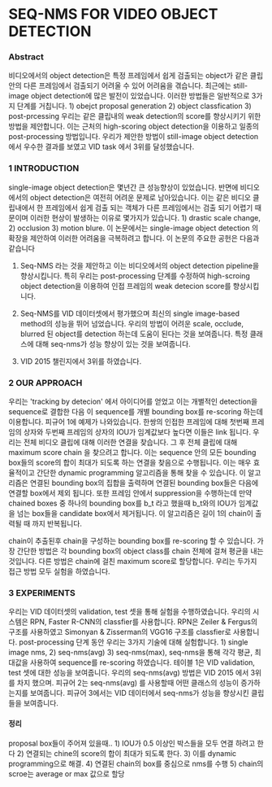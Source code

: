 # SEQ-NMS FOR VIDEO OBJECT DETECTION

### Abstract

비디오에서의 object detection은 특정 프레임에서 쉽게 검출되는 object가 같은 클립안의 다른 프레임에서 검출되기 어려울 수 있어 어려윰을 겪습니다. 최근에는 still-image object detection에 많은 발전이 있었습니다. 이러한 방법들은 일반적으로 3가지 단계를 거칩니다. 1) obejct proposal generation 2) object classfication 3) post-prcessing 우리는 같은 클립내의 weak detection의 score를 향상시키기 위한 방법을 제안합니다. 이는 근처의 high-scoring object detection을 이용하고 일종의 post-processing 방법입니다. 우리가 제안한 방법이 still-image object detection 에서 우수한 결과를 보였고 VID task 에서 3위를 달성했습니다.

### 1 INTRODUCTION

single-image object detection은 몇년간 큰 성능향상이 있었습니다. 반면에 비디오에서의 object detection은 여전히 어려운 문제로 남아있습니다. 이는 같은 비디오 클립내에서 한 프레임에서 쉽게 검출 되는 객체가 다른 프레임에서는 검출 되기 어렵기 때문이며 이러한 현상이 발생하는 이유로 몇가지가 있습니다. 1) drastic scale change, 2) occlusion 3) motion blure. 이 논문에서는 single-image object detection 의 확장을 제안하여 이러한 어려움을 극복하려고 합니다. 이 논문의 주요한 공헌은 다음과 같습니다

1. Seq-NMS 라는 것을 제안하고 이는 비디오에서의 object detection pipeline을 향상시킵니다. 특히 우리는 post-processing 단계를 수정하여 high-scroing object detection을 이용하여 인접 프레임의 weak detecion score를 향상시킵니다.

2. Seq-NMS를 VID 데이터셋에서 평가했으며 최신의 single image-based method의 성능을 뛰어 넘었습니다. 우리의 방법이 어려운 scale, occlude, blurred 된 object를 detection 하는데 도움이 된다는 것을 보여줍니다. 특정 클래스에 대해 seq-nms가 성능 향상이 있는 것을 보여줍니다.

3. VID 2015 챌린지에서 3위를 하였습니다.

### 2 OUR APPROACH

우리는 'tracking by detecion' 에서 아이디어를 얻었고 이는 개별적인 detection을 sequence로 결합한 다음 이 sequence를 개별 bounding box를 re-scoring 하는데 이용합니다. 피규어 1에 예제가 나와있습니다. 한쌍의 인접한 프레임에 대해 첫번째 프레임의 상자와 두번째 프레임의 상자의 IOU가 임계값보다 높다면 이들은 link 됩니다. 우리는 전체 비디오 클립에 대해 이러한 연결을 찾습니다. 그 후 전체 클립에 대해 maximum score chain 을 찾으려고 합니다. 이는 sequence 안의 모든 bounding box들의 score의 합이 최대가 되도록 하는 연결을 찾음으로 수행됩니다. 이는 매우 효율적이고 간단한 dynamic programming 알고리즘을 통해 찾을 수 있습니다. 이 알고리즘은 연결된 bounding box의 집합을 출력하며 연결된 bounding box들은 다음에 연결할 box에서 제외 됩니다. 또한 프레임 안에서 suppression을 수행하는데 만약 chained boxes 중 하나의 bounding box를 b_t 라고 했을때 b_t와의 IOU가 임계값을 넘는 box들을 candidate box에서 제거됩니다. 이 알고리즘은 길이 1의 chain이 출력될 때 까지 반복됩니다.

chain이 추출된후 chain을 구성하는 bounding box를 re-scoring 할 수 있습니다. 가장 간단한 방법은 각 bounding box의 object class를 chain 전체에 걸쳐 평균을 내는 것입니다. 다른 방법은 chain에 걸친 maximum score로 할당합니다. 우리는 두가지 접근 방법 모두 실험을 하였습니다.

### 3 EXPERIMENTS

우리는 VID 데이터셋의 validation, test 셋을 통해 실험을 수행하였습니다. 우리의 시스템은 RPN, Faster R-CNN의 classfier를 사용합니다. RPN은 Zeiler & Fergus의 구조를 사용하였고 Simonyan & Zisserman의 VGG16 구조를 classfier로 사용합니다. post-processing 단계 동안 우리는 3가지 기술에 대해 실험합니다. 1) single image nms, 2) seq-nms(avg) 3) seq-nms(max), seq-nms을 통해 각각 평균, 최대값을 사용하여 sequence를 re-scoring 하였습니다. 테이블 1은 VID validation, test 셋에 대한 성능을 보여줍니다. 우리의 seq-nms(avg) 방법은 VID 2015 에서 3위를 차지 했으며. 피규어 2는 seq-nms(avg) 를 사용할때 어떤 클래스의 성능이 증가하는지를 보여줍니다. 피규어 3에서는 VID 데이터에서 seq-nms가 성능을 향상시킨 클립들을 보여줍니다.

#### 정리 

proposal box들이 주어져 있을때.. 1) IOU가 0.5 이상인 박스들을 모두 연결 하려고 한다 2) 연결되는 chine의 score의 합이 최대가 되도록 한다. 3) 이를 dynamic programming으로 해결. 4) 연결된 chain의 box를 중심으로 nms를 수행 5) chain의 scroe는 average or max 값으로 할당



